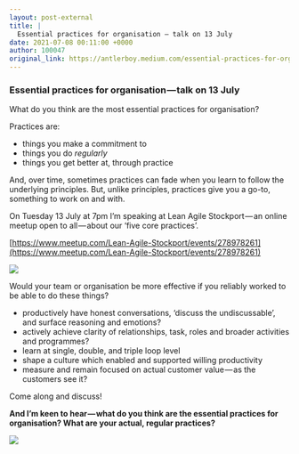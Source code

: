 ```yaml
---
layout: post-external
title: |
  Essential practices for organisation — talk on 13 July
date: 2021-07-08 00:11:00 +0000
author: 100047
original_link: https://antlerboy.medium.com/essential-practices-for-organisation-talk-on-13-july-f3f1320f347c?source=rss-97852f5a56ae------2
---
```


### Essential practices for organisation — talk on 13 July

What do you think are the most essential practices for organisation?

Practices are:

- things you make a commitment to
- things you do _regularly_
- things you get better at, through practice

And, over time, sometimes practices can fade when you learn to follow the underlying principles. But, unlike principles, practices give you a go-to, something to work on and with.

On Tuesday 13 July at 7pm I’m speaking at Lean Agile Stockport — an online meetup open to all — about our ‘five core practices’.

[https://www.meetup.com/Lean-Agile-Stockport/events/278978261](https://www.meetup.com/Lean-Agile-Stockport/events/278978261)

![](https://cdn-images-1.medium.com/max/1024/0*EiNKYo-4VioQaO0Q)

Would your team or organisation be more effective if you reliably worked to be able to do these things?

- productively have honest conversations, ‘discuss the undiscussable’, and surface reasoning and emotions?
- actively achieve clarity of relationships, task, roles and broader activities and programmes?
- learn at single, double, and triple loop level
- shape a culture which enabled and supported willing productivity
- measure and remain focused on actual customer value — as the customers see it?

Come along and discuss!

**And I’m keen to hear — what do you think are the essential practices for organisation? What are your actual, regular practices?**

 ![](https://medium.com/_/stat?event=post.clientViewed&referrerSource=full_rss&postId=f3f1320f347c)
